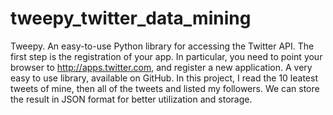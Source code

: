 # tweepy_twitter_data_mining
 Tweepy. An easy-to-use Python library for accessing the Twitter API.  The first step is the registration of your app. In particular, you need to point your browser to http://apps.twitter.com, and register a new application.
A very easy to use library, available on GitHub.
In this project, I read the 10 leatest tweets of mine, then all of the tweets and listed my followers. We can store the result in JSON format for better utilization and storage.
